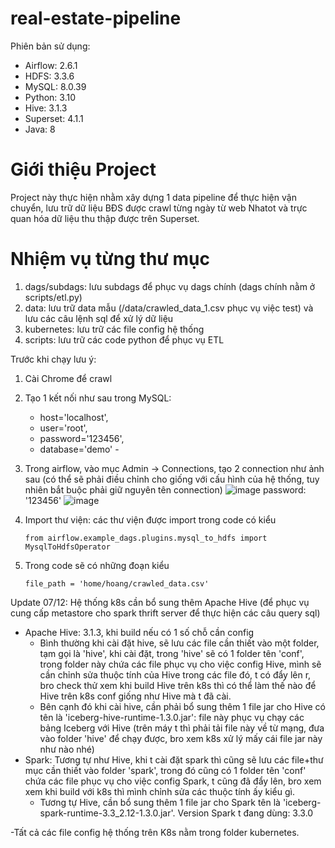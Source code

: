 # real-estate-pipeline

Phiên bản sử dụng: 
 - Airflow: 2.6.1
 - HDFS: 3.3.6
 - MySQL: 8.0.39
 - Python: 3.10
 - Hive: 3.1.3
 - Superset: 4.1.1
 - Java: 8

# Giới thiệu Project
Project này thực hiện nhằm xây dựng 1 data pipeline để thực hiện vận chuyển, lưu trữ dữ liệu BĐS được crawl từng ngày từ web Nhatot và trực quan hóa dữ liệu thu thập được trên Superset.

# Nhiệm vụ từng thư mục
1. dags/subdags: lưu subdags để phục vụ dags chính (dags chính nằm ở scripts/etl.py)
2. data: lưu trữ data mẫu (/data/crawled_data_1.csv phục vụ việc test) và lưu các câu lệnh sql để xử lý dữ liệu
3. kubernetes: lưu trữ các file config hệ thống
4. scripts: lưu trữ các code python để phục vụ ETL
   
Trước khi chạy lưu ý:
1. Cài Chrome để crawl
2. Tạo 1 kết nối như sau trong MySQL:
   - host='localhost',
   - user='root',
   - password='123456',
   - database='demo'  -  
4. Trong airflow, vào mục Admin -> Connections, tạo 2 connection như ảnh sau (có thể sẽ phải điều chỉnh cho giống với cấu hình của hệ thống, tuy nhiên bắt buộc phải giữ nguyên tên connection)
   ![image](https://github.com/user-attachments/assets/a4b37ba4-9fcc-43f7-8bf0-11e34d9c2ab8)
   password: '123456'
   ![image](https://github.com/user-attachments/assets/20ea01fe-6e0d-42c1-968b-07f9a98f02b3) 

5. Import thư viện: các thư viện được import trong code có kiểu
   ```
   from airflow.example_dags.plugins.mysql_to_hdfs import MysqlToHdfsOperator
   ```
6. Trong code sẽ có những đoạn kiểu 
    ```
   file_path = 'home/hoang/crawled_data.csv'
   ```
Update 07/12: Hệ thống k8s cần bổ sung thêm Apache Hive (để phục vụ cung cấp metastore cho spark thrift server để thực hiện các câu query sql)
- Apache Hive: 3.1.3, khi build nếu có 1 số chỗ cần config 
  - Bình thường khi cài đặt hive, sẽ lưu các file cần thiết vào một folder, tạm gọi là 'hive', khi cài đặt, trong 'hive' sẽ có 1 folder tên 'conf', trong folder này chứa các file phục vụ cho việc config Hive, mình sẽ cần chỉnh sửa thuộc tính của Hive trong các file đó, t có đẩy lên r, bro check thử xem khi build Hive trên k8s thì có thể làm thế nào để Hive trên k8s conf giống như Hive mà t đã cài.
  - Bên cạnh đó khi cài hive, cần phải bổ sung thêm 1 file jar cho Hive có tên là 'iceberg-hive-runtime-1.3.0.jar': file này phục vụ chạy các bảng Iceberg với Hive (trên máy t thì phải tải file này về từ mạng, đưa vào folder 'hive' để chạy được, bro xem k8s xử lý mấy cái file jar này như nào nhé)
 - Spark: Tương tự như Hive, khi t cài đặt spark thì cũng sẽ lưu các file+thư mục cần thiết vào folder 'spark', trong đó cũng có 1 folder tên 'conf' chứa các file phục vụ cho việc config Spark, t cũng đã đẩy lên, bro xem xem khi build với k8s thì mình chỉnh sửa các thuộc tính ấy kiểu gì.
   - Tương tự Hive, cần bổ sung thêm 1 file jar cho Spark tên là 'iceberg-spark-runtime-3.3_2.12-1.3.0.jar'. Version Spark t đang dùng: 3.3.0
  

-Tất cả các file config hệ thống trên K8s nằm trong folder kubernetes.


    
